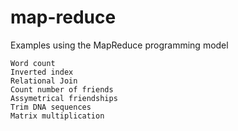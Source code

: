 # map-reduce


Examples using the MapReduce programming model

    Word count
    Inverted index
    Relational Join
    Count number of friends
    Assymetrical friendships
    Trim DNA sequences
    Matrix multiplication

